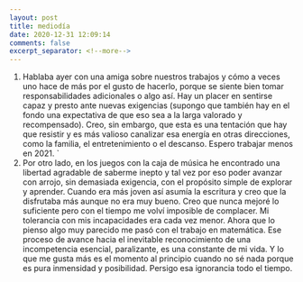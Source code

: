 ```yaml
---
layout: post
title: mediodía
date: 2020-12-31 12:09:14
comments: false
excerpt_separator: <!--more-->
---
```


1. Hablaba ayer con una amiga sobre nuestros trabajos y cómo a veces uno hace de más por el gusto de hacerlo, porque se siente bien tomar responsabilidades adicionales o algo así. Hay un placer en sentirse capaz y presto ante nuevas exigencias (supongo que también hay en el fondo una expectativa de que eso sea a la larga valorado y recompensado). Creo, sin embargo, que esta es una tentación que hay que resistir y es más valioso canalizar esa energía en otras direcciones, como la familia, el entretenimiento o el descanso. Espero trabajar menos en 2021. `
2. Por otro lado, en los juegos con la caja de música he encontrado una libertad agradable de saberme inepto y tal vez por eso poder avanzar con arrojo, sin demasiada exigencia, con el propósito simple de explorar y aprender. Cuando era más joven así asumía la escritura y creo que la disfrutaba más aunque no era muy bueno. Creo que nunca mejoré lo suficiente pero con el tiempo me volví imposible de complacer. Mi tolerancia con mis incapacidades era cada vez menor. Ahora que lo pienso algo muy parecido me pasó con el trabajo en matemática. Ese proceso de avance hacia el inevitable reconocimiento de una incompetencia esencial, paralizante, es una constante de mi vida. Y lo que me gusta más es el momento al principio cuando no sé nada porque es pura inmensidad y posibilidad. Persigo esa ignorancia todo el tiempo. 
